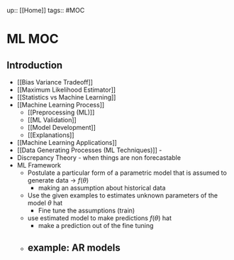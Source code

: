 up:: [[Home]]
tags:: #MOC
# ML MOC

## Introduction
- [[Bias Variance Tradeoff]]
- [[Maximum Likelihood Estimator]]
- [[Statistics vs Machine Learning]]
- [[Machine Learning Process]]
	- [[Preprocessing (ML)]]
	- [[ML Validation]]
	- [[Model Development]]
	- [[Explanations]]
- [[Machine Learning Applications]]
- [[Data Generating Processes (ML Techniques)]] -
- Discrepancy Theory - when things are non forecastable
- ML Framework
	- Postulate a particular form of a parametric model that is assumed to generate data -> $f(\theta)$
		- making an assumption about historical data
	- Use the given examples to estimates unknown parameters of the model $\theta$ hat
		- Fine tune the assumptions (train)
	- use estimated model to make predictions $f(\theta)$ hat
		- make a prediction out of the fine tuning
	- example: AR models
		- 